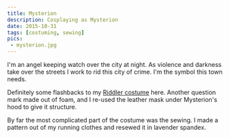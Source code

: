 ```yaml
---
title: Mysterion
description: Cosplaying as Mysterion
date: 2015-10-31
tags: [costuming, sewing]
pics:
 - mysterion.jpg
---
```

I'm an angel keeping watch over the city at night. As violence and darkness take over the streets I work to rid this city of crime. I'm the symbol this town needs.

Definitely some flashbacks to my [Riddler costume](/riddler/) here. Another question mark made out of foam, and I re-used the leather mask under Mysterion's hood to give it structure.

By far the most complicated part of the costume was the sewing. I made a pattern out of my running clothes and resewed it in lavender spandex.